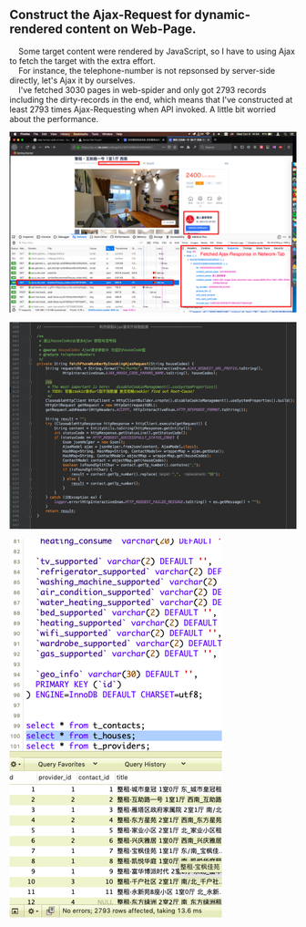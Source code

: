 ## Construct the Ajax-Request for dynamic-rendered content on Web-Page.  

&nbsp;&nbsp;&nbsp;&nbsp;Some target content were rendered by JavaScript, so I have to using Ajax to fetch the target with the extra effort.  
&nbsp;&nbsp;&nbsp;&nbsp;For instance, the telephone-number is not repsonsed by server-side directly, let's Ajax it by ourselves.  
&nbsp;&nbsp;&nbsp;&nbsp;I've fetched 3030 pages in web-spider and only got 2793 records including the dirty-records in the end, which means that I've constructed at least 2793 times Ajax-Requesting when API invoked. A little bit worried about the performance.    

![](resource/Ajax-Request.png)<p><p>
![](resource/Ajax-java.png)<p><p>
![](resource/Fetched-Data.png)<p><p>
